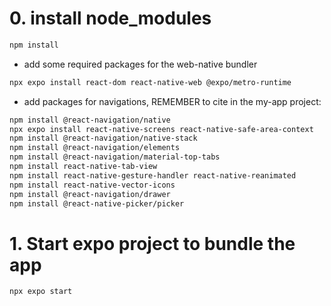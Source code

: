 # 0. install node_modules
```bash
npm install
```
- add some required packages for the web-native bundler
```bash
npx expo install react-dom react-native-web @expo/metro-runtime
```

- add packages for navigations, REMEMBER to cite in the my-app project:
``` bash
npm install @react-navigation/native
npx expo install react-native-screens react-native-safe-area-context
npm install @react-navigation/native-stack
npm install @react-navigation/elements
npm install @react-navigation/material-top-tabs
npm install react-native-tab-view
npm install react-native-gesture-handler react-native-reanimated
npm install react-native-vector-icons
npm install @react-navigation/drawer
npm install @react-native-picker/picker
```

# 1. Start expo project to bundle the app
```bash
npx expo start
```